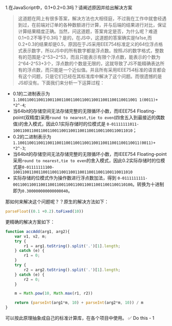 1.在JavaScript中，0.1+0.2=0.3吗？请阐述原因并给出解决方案  
> 这道题在网上有很多答案，解决方法也大相径庭，不过我在工作中就會经遇到过，在前端对订单的各种数额进行计算，并与后端的结果进行对比，保证计算结果精度正确。当然，问这道题，答案肯定是否，为什么呢？难道0.1+0.2不等于0.3吗？是的，在JS中，这道题的答案确实是fa1se,而0.2+0.3的结果却是0.5，原因在于JS采用EEE754标准定义的64位浮点格式表示数字，所以JS中的所有数字都是浮点数。按照JS的数字格式，整数有的范围是-2^53~2^53，而且只能表示有限个浮点数，能表示的个数为2^64-2^53+3个，浮点数的个数是无限的，这就导致了JS不能精确表达所有的浮点数，而只能是一个近似值。并且所有采用IEEE754标准的语言都会有这个问题，只是它们已经在其标准库中解决了这个问题。而很遗憾的是JS却没有。下面我们来分析一下运算过程： 
- 0.1的二进制表示为 `1.1001100110011001100110011001100110011001100110011001 1(0011)+ *2^-4`;
- 当64bit的存储空间无法存储完整的无限循环小数，而IEEE754 Floating-point(双精度)采用`round to nearest,tie to even`(四舍五入到最接近的偶数值)的舍入模式，因此0.1实际存储时的位模式是
`0-01111111011-1001100110011001100110011001100110011001100110011010`；
- 0.2的二进制表示为`1.10011001100110011001100110011001100110011001100110011(0011)+ *2^-3`;
- 当64bit的存储空间无法存储完整的无限循环小数，而IEEE754 Floating-point采用`round to nearest,tie to even`的舍入模式，因此0.2实际存储时的位模式是`0-01111111100-1001100110011001100110011001100110011001100110011010`
- 实际存储的位模式作为操作数进行浮点数加法，得到 `0-0111111111-0011001100110011001100110011001100110011001100110100`。转换为十进制即为`0.300000000000000040`。

那如何来解决这个问题呢？？原生的解决方法如下：  
> 
```javascript 
parseFloat((0.1 +0.2).toFixed(10))
```

更精确的解决方案如下：
```js
function accAdd(arg1, arg2){
    var v1, v2, m;
    try {
        r1 = arg1.toString().split('.')[1].length;
    } catch (e) {
        r1 = 0;
    }
    try {
        r2 = arg2.toString().split('.')[1].length;
    } catch (e) {
        r2 = 0;
    }

    m = Math.pow(10, Math.max(r1, r2))

    return (parseInt(arg1*m, 10) + parseInt(arg2*m, 10)) / m
}
```

可以按此原理抽象成自己的标准计算库，在各个项目中使用。          ✅ Do this - 1
